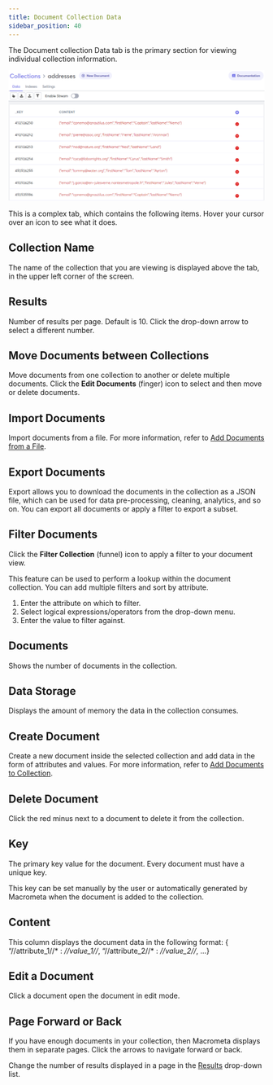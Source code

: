 ```yaml
---
title: Document Collection Data
sidebar_position: 40
---
```


The Document collection Data tab is the primary section for viewing individual collection information.

![Document Data Tab](/img/collections/doc-store-data.png)

This is a complex tab, which contains the following items. Hover your cursor over an icon to see what it does.

## Collection Name

The name of the collection that you are viewing is displayed above the tab, in the upper left corner of the screen.

## Results

Number of results per page. Default is 10. Click the drop-down arrow to select a different number.

## Move Documents between Collections

Move documents from one collection to another or delete multiple documents. Click the **Edit Documents** (finger) icon to select and then move or delete documents.

## Import Documents

Import documents from a file. For more information, refer to [Add Documents from a File](add-document.md#add-documents-from-a-file).

## Export Documents

Export allows you to download the documents in the collection as a JSON file, which can be used for data pre-processing, cleaning, analytics, and so on. You can export all documents or apply a filter to export a subset.

## Filter Documents

Click the **Filter Collection** (funnel) icon to apply a filter to your document view.

This feature can be used to perform a lookup within the document collection. You can add multiple filters and sort by attribute.

1. Enter the attribute on which to filter.
1. Select logical expressions/operators from the drop-down menu.
1. Enter the value to filter against.

## Documents

Shows the number of documents in the collection.

## Data Storage

Displays the amount of memory the data in the collection consumes.

## Create Document

Create a new document inside the selected collection and add data in the form of attributes and values. For more information, refer to [Add Documents to Collection](add-document.md).

## Delete Document

Click the red minus next to a document to delete it from the collection.

## Key

The primary key value for the document. Every document must have a unique key.

This key can be set manually by the user or automatically generated by Macrometa when the document is added to the collection.

## Content

This column displays the document data in the following format: { “//attribute_1//* : *//value_1//*, “//attribute_2//* : *//value_2//*, …}

## Edit a Document

Click a document open the document in edit mode.

## Page Forward or Back

If you have enough documents in your collection, then Macrometa displays them in separate pages. Click the arrows to navigate forward or back.

Change the number of results displayed in a page in the [Results](#results) drop-down list.
